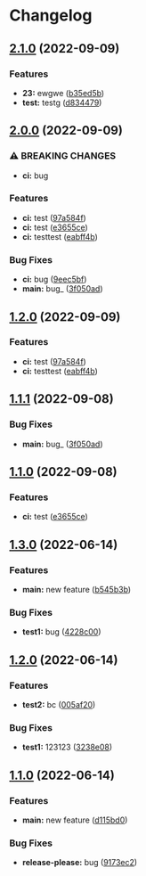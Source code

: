 # Changelog

## [2.1.0](https://github.com/MadokaProject/test/compare/v2.0.0...v2.1.0) (2022-09-09)


### Features

* **23:** ewgwe ([b35ed5b](https://github.com/MadokaProject/test/commit/b35ed5bf78a255a676ab5f8457a2f41d5d57e2e6))
* **test:** testg ([d834479](https://github.com/MadokaProject/test/commit/d834479dbfff2db1772325166a9abcc0aacf30d6))

## [2.0.0](https://github.com/MadokaProject/test/compare/v1.2.0...v2.0.0) (2022-09-09)


### ⚠ BREAKING CHANGES

* **ci:** bug

### Features

* **ci:** test ([97a584f](https://github.com/MadokaProject/test/commit/97a584f6eabe99be3551b31c9891c00b4620b7fd))
* **ci:** test ([e3655ce](https://github.com/MadokaProject/test/commit/e3655cedaf8dfc4577c7501d16e40b175187face))
* **ci:** testtest ([eabff4b](https://github.com/MadokaProject/test/commit/eabff4bf0b69824d6b756c81c90fbb0526211f0b))


### Bug Fixes

* **ci:** bug ([9eec5bf](https://github.com/MadokaProject/test/commit/9eec5bf188e8a44b06b150e0fea3f7ed9d472d0c))
* **main:** bug_ ([3f050ad](https://github.com/MadokaProject/test/commit/3f050ad7dc145d255b7f7d873e96271ec017e0f3))

## [1.2.0](https://github.com/MadokaProject/test/compare/v1.1.1...v1.2.0) (2022-09-09)


### Features

* **ci:** test ([97a584f](https://github.com/MadokaProject/test/commit/97a584f6eabe99be3551b31c9891c00b4620b7fd))
* **ci:** testtest ([eabff4b](https://github.com/MadokaProject/test/commit/eabff4bf0b69824d6b756c81c90fbb0526211f0b))

## [1.1.1](https://github.com/MadokaProject/test/compare/v1.1.0...v1.1.1) (2022-09-08)


### Bug Fixes

* **main:** bug_ ([3f050ad](https://github.com/MadokaProject/test/commit/3f050ad7dc145d255b7f7d873e96271ec017e0f3))

## [1.1.0](https://github.com/MadokaProject/test/compare/1.0.0...v1.1.0) (2022-09-08)


### Features

* **ci:** test ([e3655ce](https://github.com/MadokaProject/test/commit/e3655cedaf8dfc4577c7501d16e40b175187face))

## [1.3.0](https://github.com/MadokaProject/test/compare/v1.2.0...v1.3.0) (2022-06-14)


### Features

* **main:** new feature ([b545b3b](https://github.com/MadokaProject/test/commit/b545b3b1cd40119ad81116b1295cd850a2412892))


### Bug Fixes

* **test1:** bug ([4228c00](https://github.com/MadokaProject/test/commit/4228c009404443024446b155dceba61b1c32b40c))

## [1.2.0](https://github.com/MadokaProject/test/compare/v1.1.0...v1.2.0) (2022-06-14)


### Features

* **test2:** bc ([005af20](https://github.com/MadokaProject/test/commit/005af2051c50dd2f83226510c28e77aa61d179ae))


### Bug Fixes

* **test1:** 123123 ([3238e08](https://github.com/MadokaProject/test/commit/3238e0850246d7dd619686d9945e99dc3960553b))

## [1.1.0](https://github.com/MadokaProject/test/compare/1.0.0...v1.1.0) (2022-06-14)


### Features

* **main:** new feature ([d115bd0](https://github.com/MadokaProject/test/commit/d115bd0459b5e3bf7953695a62ee500e492390f6))


### Bug Fixes

* **release-please:** bug ([9173ec2](https://github.com/MadokaProject/test/commit/9173ec24fea680c6ec4c39eadaa52a1c80c00442))
